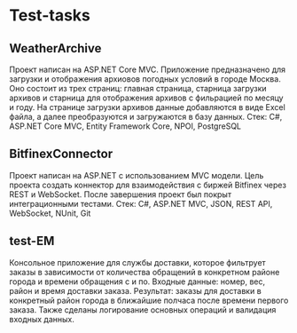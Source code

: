 # Test-tasks
## WeatherArchive
Проект написан на ASP.NET Core MVC. Приложение предназначено для загрузки и отображения архиовов погодных условий в городе Москва. 
Оно состоит из трех страниц: главная страница, старница загрузки архивов и старница для отображения архивов с фильрацией по месяцу и году.
На странице загрузки архивов данные добавляются в виде Excel файла, а далее преобразуются и загружаются в базу данных.
Стек: C#, ASP.NET Core MVC, Entity Framework Core, NPOI, PostgreSQL
## BitfinexConnector
Проект написан на ASP.NET с использованием MVC модели. 
Цель проекта создать коннектор для взаимодействия с биржей Bitfinex через REST и WebSocket. 
После завершения проект был покрыт интеграционными тестами.
Стек: C#, ASP.NET MVC, JSON, REST API, WebSocket, NUnit, Git
## test-EM
Консольное приложение для службы доставки, которое фильтрует заказы в зависимости от
количества обращений в конкретном районе города и времени обращения с и по.
Входные данные: номер, вес, район и время доставки заказа.
Результат: заказы для доставки в конкретный район города в ближайшие полчаса после времени
первого заказа.
Также сделаны логирование основных операций и валидация входных данных.
